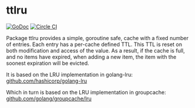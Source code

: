 # ttlru

[![GoDoc](https://godoc.org/github.com/zvelo/ttlru?status.svg)](https://godoc.org/github.com/zvelo/ttlru) [![Circle CI](https://circleci.com/gh/zvelo/ttlru.svg?style=svg)](https://circleci.com/gh/zvelo/ttlru)

Package ttlru provides a simple, goroutine safe, cache with a fixed number of entries. Each entry has a per-cache defined TTL. This TTL is reset on both modification and access of the value. As a result, if the cache is full, and no items have expired, when adding a new item, the item with the soonest expiration will be evicted.

It is based on the LRU implementation in golang-lru:
[github.com/hashicorp/golang-lru](http://godoc.org/github.com/hashicorp/golang-lru)

Which in turn is based on the LRU implementation in groupcache:
[github.com/golang/groupcache/lru](http://godoc.org/github.com/golang/groupcache/lru)

